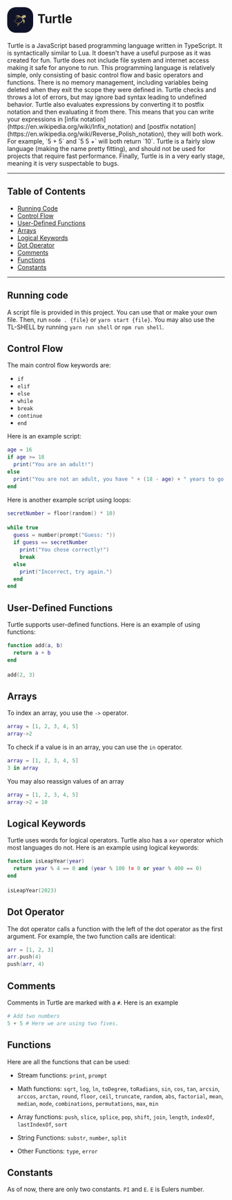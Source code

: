 # Turtle <img src="./logo.png" alt="Markdown Monster icon" style="float: left; margin-right: 10px; width: 60px; margin-top: -10px; border-radius: 20px;">

<br>
Turtle is a JavaScript based programming language written in TypeScript. It is syntactically similar to Lua. It doesn't have a useful purpose as it was created for fun. Turtle does not include file system and internet access making it safe for anyone to run. This programming language is relatively simple, only consisting of basic control flow and basic operators and functions. There is no memory management, including variables being deleted when they exit the scope they were defined in. Turtle checks and throws a lot of errors, but may ignore bad syntax leading to undefined behavior. Turtle also evaluates expressions by converting it to postfix notation and then evaluating it from there. This means that you can write your expressions in [infix notation](https://en.wikipedia.org/wiki/Infix_notation) and [postfix notation](https://en.wikipedia.org/wiki/Reverse_Polish_notation), they will both work. For example, `5 + 5` and `5 5 +` will both return `10`. Turtle is a fairly slow language (making the name pretty fitting), and should not be used for projects that require fast performance. Finally, Turtle is in a very early stage, meaning it is very suspectable to bugs.

<hr>

## Table of Contents
- [Running Code](#running-code)
- [Control Flow](#control-flow)
- [User-Defined Functions](#user-defined-functions)
- [Arrays](#arrays)
- [Logical Keywords](#logical-keywords)
- [Dot Operator](#dot-operator)
- [Comments](#comments)
- [Functions](#functions)
- [Constants](#constants)

<hr>

## Running code
A script file is provided in this project. You can use that or make your own file. Then, run `node . {file}` or `yarn start {file}`.
You may also use the TL-SHELL by running `yarn run shell` or `npm run shell`.

## Control Flow
The main control flow keywords are:
- `if`
- `elif`
- `else`
- `while`
- `break`
- `continue`
- `end`

Here is an example script:
```lua
age = 16
if age >= 18
  print("You are an adult!")
else
  print("You are not an adult, you have " + (18 - age) + " years to go!")
end
```

Here is another example script using loops:
```lua
secretNumber = floor(random() * 10)

while true
  guess = number(prompt("Guess: "))
  if guess == secretNumber
    print("You chose correctly!")
    break
  else
    print("Incorrect, try again.")
  end
end
```

## User-Defined Functions
Turtle supports user-defined functions. Here is an example of using functions:
```lua
function add(a, b)
  return a + b
end

add(2, 3)
```

## Arrays
To index an array, you use the `->` operator.
```lua
array = [1, 2, 3, 4, 5]
array->2
```
To check if a value is in an array, you can use the `in` operator.
```lua
array = [1, 2, 3, 4, 5]
3 in array
```

You may also reassign values of an array
```lua
array = [1, 2, 3, 4, 5]
array->2 = 10
```

## Logical Keywords
Turtle uses words for logical operators. Turtle also has a `xor` operator which most languages do not. Here is an example using logical keywords:
```lua
function isLeapYear(year)
  return year % 4 == 0 and (year % 100 != 0 or year % 400 == 0)
end

isLeapYear(2023)
```

## Dot Operator
The dot operator calls a function with the left of the dot operator as the first argument. For example, the two function calls are identical:
```lua
arr = [1, 2, 3]
arr.push(4)
push(arr, 4)
```

## Comments
Comments in Turtle are marked with a `#`. Here is an example
```python
# Add two numbers
5 + 5 # Here we are using two fives.
```

## Functions
Here are all the functions that can be used:
- Stream functions:
    `print`, `prompt`
- Math functions:
    `sqrt`, `log`, `ln`, `toDegree`, `toRadians`, `sin`, `cos`, `tan`, `arcsin`, `arccos`, `arctan`,
    `round`, `floor`, `ceil`, `truncate`,
    `random`, `abs`,
    `factorial`, `mean`, `median`, `mode`, `combinations`, `permutations`,
    `max`, `min`

- Array functions:
    `push`, `slice`, `splice`, `pop`, `shift`, `join`, `length`, `indexOf`, `lastIndexOf`, `sort`

- String Functions:
    `substr`, `number`, `split`

- Other Functions:
    `type`, `error`

## Constants
As of now, there are only two constants. `PI` and `E`. `E` is Eulers number.